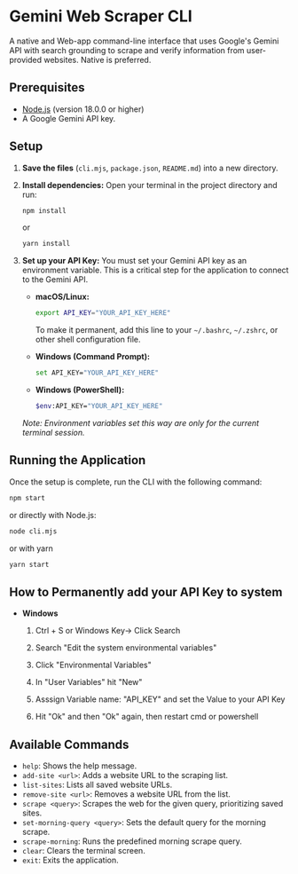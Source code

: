 # Gemini Web Scraper CLI

A native and Web-app command-line interface that uses Google's Gemini API with search grounding to scrape and verify information from user-provided websites. Native is preferred.

## Prerequisites

- [Node.js](https://nodejs.org/) (version 18.0.0 or higher)
- A Google Gemini API key.

## Setup

1.  **Save the files** (`cli.mjs`, `package.json`, `README.md`) into a new directory.

2.  **Install dependencies:**
    Open your terminal in the project directory and run:
    ```bash
    npm install
    ```
     or
    ```bash
    yarn install
    ```
    
4.  **Set up your API Key:**
    You must set your Gemini API key as an environment variable. This is a critical step for the application to connect to the Gemini API.

    -   **macOS/Linux:**
        ```bash
        export API_KEY="YOUR_API_KEY_HERE"
        ```
        To make it permanent, add this line to your `~/.bashrc`, `~/.zshrc`, or other shell configuration file.

    -   **Windows (Command Prompt):**
        ```bash
        set API_KEY="YOUR_API_KEY_HERE"
        ```

    -   **Windows (PowerShell):**
        ```bash
        $env:API_KEY="YOUR_API_KEY_HERE"
        ```
    *Note: Environment variables set this way are only for the current terminal session.*

## Running the Application

Once the setup is complete, run the CLI with the following command:

```bash
npm start
```

or directly with Node.js:

```bash
node cli.mjs
```
or with yarn 

```bash
yarn start
```

## How to Permanently add your API Key to system 
-    **Windows**
     1. Ctrl + S or Windows Key-> Click Search
     
     2. Search "Edit the system environmental variables"
     
     3. Click "Environmental Variables"
     
     4. In "User Variables" hit "New"
     
     5. Asssign Variable name: "API_KEY" and set the Value to your API Key
     
     6. Hit "Ok" and then "Ok" again, then restart cmd or powershell
     
## Available Commands

-   `help`: Shows the help message.
-   `add-site <url>`: Adds a website URL to the scraping list.
-   `list-sites`: Lists all saved website URLs.
-   `remove-site <url>`: Removes a website URL from the list.
-   `scrape <query>`: Scrapes the web for the given query, prioritizing saved sites.
-   `set-morning-query <query>`: Sets the default query for the morning scrape.
-   `scrape-morning`: Runs the predefined morning scrape query.
-   `clear`: Clears the terminal screen.
-   `exit`: Exits the application.
